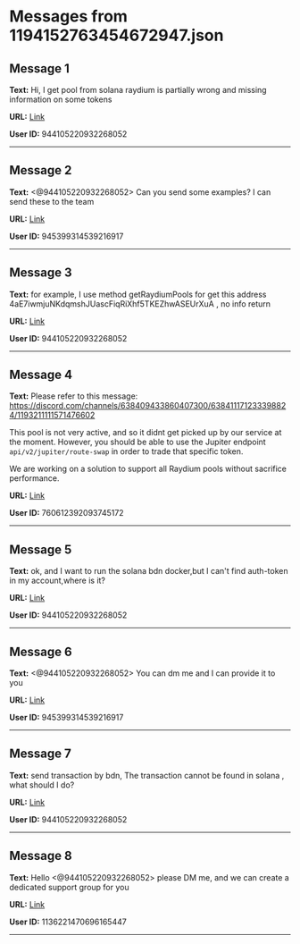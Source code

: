 # Messages from 1194152763454672947.json

## Message 1

**Text:** Hi, I get pool from solana raydium is partially wrong and missing information on some tokens

**URL:** [Link](https://discord.com/channels/638409433860407300/638411171233398824/1194152763454672947)

**User ID:** 944105220932268052

---

## Message 2

**Text:** <@944105220932268052> Can you send some examples? I can send these to the team

**URL:** [Link](https://discord.com/channels/638409433860407300/638411171233398824/1194294884950098042)

**User ID:** 945399314539216917

---

## Message 3

**Text:** for example, I  use method getRaydiumPools for get this address 4aE7iwmjuNKdqmshJUascFiqRiXhf5TKEZhwASEUrXuA , no info return

**URL:** [Link](https://discord.com/channels/638409433860407300/638411171233398824/1194558188570284112)

**User ID:** 944105220932268052

---

## Message 4

**Text:** Please refer to this message: https://discord.com/channels/638409433860407300/638411171233398824/1193211111571476602

This pool is not very active, and so it didnt get picked up by our service at the moment. However, you should be able to use the Jupiter endpoint `api/v2/jupiter/route-swap` in order to trade that specific token.

We are working on a solution to support all Raydium pools without sacrifice performance.

**URL:** [Link](https://discord.com/channels/638409433860407300/638411171233398824/1194714414025285753)

**User ID:** 760612392093745172

---

## Message 5

**Text:** ok, and I want to run the solana bdn docker,but I can't find auth-token in my account,where is it?

**URL:** [Link](https://discord.com/channels/638409433860407300/638411171233398824/1194807587925925898)

**User ID:** 944105220932268052

---

## Message 6

**Text:** <@944105220932268052> You can dm me and I can provide it to you

**URL:** [Link](https://discord.com/channels/638409433860407300/638411171233398824/1194819481256607774)

**User ID:** 945399314539216917

---

## Message 7

**Text:** send transaction by bdn, The transaction cannot be found in solana , what should I do?

**URL:** [Link](https://discord.com/channels/638409433860407300/638411171233398824/1194981523313659966)

**User ID:** 944105220932268052

---

## Message 8

**Text:** Hello <@944105220932268052> please DM me, and we can create a dedicated support group for you

**URL:** [Link](https://discord.com/channels/638409433860407300/638411171233398824/1195013608623579260)

**User ID:** 1136221470696165447

---

